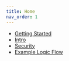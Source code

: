```yaml
---
title: Home
nav_order: 1
---
```


- [Getting Started](example.md)
- [Intro](guide/intro.md)
- [Security](guide/security.md)
- [Example Logic Flow](example.md)
